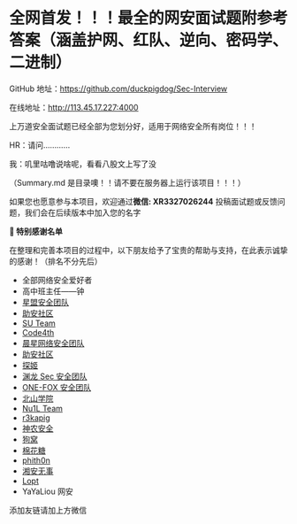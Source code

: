 # 全网首发！！！最全的网安面试题附参考答案（涵盖护网、红队、逆向、密码学、二进制）

GitHub 地址：https://github.com/duckpigdog/Sec-Interview

在线地址：http://113.45.17.227:4000

上万道安全面试题已经全部为您划分好，适用于网络安全所有岗位！！！

HR：请问…………

我：叽里咕噜说啥呢，看看八股文上写了没

（Summary.md 是目录噢！！请不要在服务器上运行该项目！！！）

如果您也愿意参与本项目，欢迎通过**微信: XR3327026244** 投稿面试题或反馈问题，我们会在后续版本中加入您的名字

**🙏 特别感谢名单**

在整理和完善本项目的过程中，以下朋友给予了宝贵的帮助与支持，在此表示诚挚的感谢！（排名不分先后）

- 全部网络安全爱好者
- 高中班主任——钟
- [星盟安全团队](https://www.xmcve.com/)
- [助安社区](https://secself.com/)
- [SU Team](https://su-team.cn/)
- [Code4th](https://www.code4th.com/)
- [晨星网络安全团队](https://morningstar.xin/)
- [助安社区](https://secself.com/)
- [探姬](https://github.com/probiusofficial)
- [渊龙 Sec 安全团队](https://src.sjtu.edu.cn/profile/team/21/)
- [ONE-FOX 安全团队](https://www.one-fox.cn/)
- [北山学院](https://www.beishanxueyuan.com/)
- [Nu1L Team](https://www.nu1l.com/)
- [r3kapig](https://r3kapig.com/)
- [神农安全](https://forum.butian.net/people/29988)
- [狗窝](https://src.sjtu.edu.cn/profile/team/79/)
- [棉花糖](https://mp.weixin.qq.com/s/xGhaTMw50fxoRzgUep15OQ)
- [phith0n](https://www.leavesongs.com/)
- [湘安无事](https://mp.weixin.qq.com/s/9rTTRHy21kNPKCsoIshmAA)
- [Lopt](https://github.com/Loptsecurity)
- YaYaLiou 网安

添加友链请加上方微信

